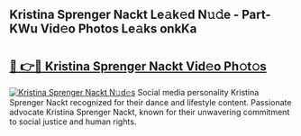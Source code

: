 ## Kristina Sprenger Nackt Le𝚊k𝚎d N𝚞𝚍e - Part-KWu Vid𝚎o Photos Le𝚊ks onkKa

# <h2><a href="http://fb5xkyw.evod.top/?m=Kristina+Sprenger+Nackt">🔗 👉🔴 Kristina Sprenger Nackt Vid𝚎o Ph𝚘t𝚘s</a></h2>

[![Kristina Sprenger Nackt N𝚞d𝚎s](https://i.imgur.com/8V9OHl7.gif)](http://fb5xkyw.evod.top/?m=Kristina+Sprenger+Nackt)
Social media personality Kristina Sprenger Nackt recognized for their dance and lifestyle content. Passionate advocate Kristina Sprenger Nackt, known for their unwavering commitment to social justice and human rights. 
